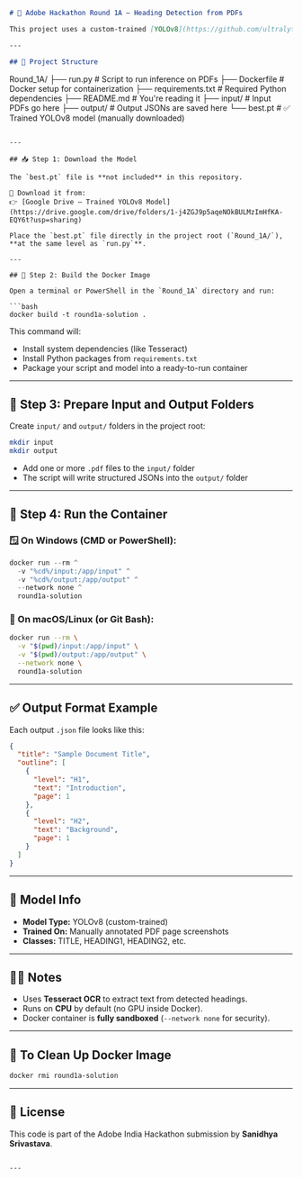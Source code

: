 ```markdown
# 📄 Adobe Hackathon Round 1A – Heading Detection from PDFs

This project uses a custom-trained [YOLOv8](https://github.com/ultralytics/ultralytics) model to detect hierarchical headings (TITLE, HEADING1, HEADING2, etc.) in PDF files and outputs a structured JSON outline.

---

## 📁 Project Structure

```

Round\_1A/
├── run.py                  # Script to run inference on PDFs
├── Dockerfile              # Docker setup for containerization
├── requirements.txt        # Required Python dependencies
├── README.md               # You're reading it
├── input/                  # Input PDFs go here
├── output/                 # Output JSONs are saved here
└── best.pt                 # ✅ Trained YOLOv8 model (manually downloaded)

````

---

## 📥 Step 1: Download the Model

The `best.pt` file is **not included** in this repository.

🔗 Download it from:  
👉 [Google Drive – Trained YOLOv8 Model](https://drive.google.com/drive/folders/1-j4ZGJ9p5aqeNOkBULMzImHfKA-EQY6t?usp=sharing)

Place the `best.pt` file directly in the project root (`Round_1A/`), **at the same level as `run.py`**.

---

## 🐳 Step 2: Build the Docker Image

Open a terminal or PowerShell in the `Round_1A` directory and run:

```bash
docker build -t round1a-solution .
````

This command will:

* Install system dependencies (like Tesseract)
* Install Python packages from `requirements.txt`
* Package your script and model into a ready-to-run container

---

## 📂 Step 3: Prepare Input and Output Folders

Create `input/` and `output/` folders in the project root:

```bash
mkdir input
mkdir output
```

* Add one or more `.pdf` files to the `input/` folder
* The script will write structured JSONs into the `output/` folder

---

## 🚀 Step 4: Run the Container

### 🪟 On Windows (CMD or PowerShell):

```powershell
docker run --rm ^
  -v "%cd%/input:/app/input" ^
  -v "%cd%/output:/app/output" ^
  --network none ^
  round1a-solution
```

### 🐧 On macOS/Linux (or Git Bash):

```bash
docker run --rm \
  -v "$(pwd)/input:/app/input" \
  -v "$(pwd)/output:/app/output" \
  --network none \
  round1a-solution
```

---

## ✅ Output Format Example

Each output `.json` file looks like this:

```json
{
  "title": "Sample Document Title",
  "outline": [
    {
      "level": "H1",
      "text": "Introduction",
      "page": 1
    },
    {
      "level": "H2",
      "text": "Background",
      "page": 1
    }
  ]
}
```

---

## 🧠 Model Info

* **Model Type:** YOLOv8 (custom-trained)
* **Trained On:** Manually annotated PDF page screenshots
* **Classes:** TITLE, HEADING1, HEADING2, etc.

---

## 🙋‍♂️ Notes

* Uses **Tesseract OCR** to extract text from detected headings.
* Runs on **CPU** by default (no GPU inside Docker).
* Docker container is **fully sandboxed** (`--network none` for security).

---

## 🧼 To Clean Up Docker Image

```bash
docker rmi round1a-solution
```

---

## 🧾 License

This code is part of the Adobe India Hackathon submission by **Sanidhya Srivastava**.

```

---

```
